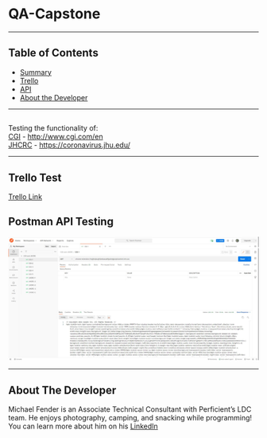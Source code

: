 # QA-Capstone
---
## Table of Contents
* [Summary](#summary)
* [Trello](#trello)
* [API](#api)
* [About the Developer](#about)
---
## 


Testing the functionality of:<br>
[CGI](https://www.cgi.com/en) - http://www.cgi.com/en<br>
[JHCRC](https://coronavirus.jhu.edu/) - https://coronavirus.jhu.edu/


---

## <a name="trello"></a>Trello Test
[Trello Link](https://trello.com/invite/b/O0vNcbsr/7e3d72b9375ce757685eb9667fe271f4/qa-capstone)


## <a name="API"></a>Postman API Testing
![alt text](https://github.com/MichaelFender/QA-Capstone/blob/main/Postman.JPG)

---
## <a name="about"></a>About The Developer
Michael Fender is an Associate Technical Consultant with Perficient’s LDC team.  He enjoys photography, camping, and snacking while programming!  You can learn more about him on his [LinkedIn](https://www.linkedin.com/in/michael-fender-57652b124/)